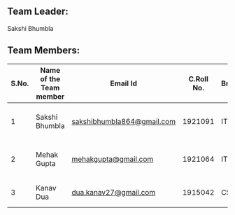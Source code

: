 ## Team Leader:

Sakshi Bhumbla


## Team Members:

|**S.No.** | **Name of the Team member** | **Email Id** |**C.Roll No.** | **Branch** | **Area of Interest** | **Link of git repository** | 
|-------|------------|--------------|----------|----------|---------|-----|
| 1 | Sakshi Bhumbla | sakshibhumbla864@gmail.com | 1921091 |  IT | Web Development and  programming | [Sakshi Bhumbla](https://github.com/sakshi9729) |
| 2 | Mehak Gupta | mehakgupta@gmail.com |1921064 | IT | Web Development and programming | [Mehak Gupta](https://github.com/mehak13) |
| 3 | Kanav Dua | dua.kanav27@gmail.com |1915042 | CSE | Programming and Problem Solving | [Kanav Dua](https://github.com/kanavdua) | 


